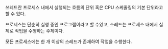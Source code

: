 쓰레드란 프로세스 내에서 실행되는 흐름의 단위 혹은 CPU 스케줄링의 기본 단위라고 할 수 있다.

프로세스는 단순히 실행 중인 프로그램이라고 할 수있고, 스레드는 프로세스 내에서 실제로 작업을 수행하는 주체이다.

모든 프로세스에는 한 개 이상의 스레드가 존재하여 작업을 수행한다.